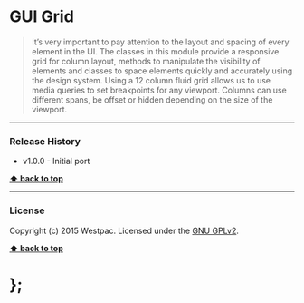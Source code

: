 GUI Grid
========

> It’s very important to pay attention to the layout and spacing of every element in the UI. The classes in this module provide a responsive grid for column
> layout, methods to manipulate the visibility of elements and classes to space elements quickly and accurately using the design system. Using a 12 column
> fluid grid allows us to use media queries to set breakpoints for any viewport. Columns can use different spans, be offset or hidden depending on the size
> of the viewport.

----------------------------------------------------------------------------------------------------------------------------------------------------------------


### Release History

* v1.0.0 - Initial port

**[⬆ back to top](#content)**


----------------------------------------------------------------------------------------------------------------------------------------------------------------


### License

Copyright (c) 2015 Westpac. Licensed under the [GNU GPLv2](https://raw.githubusercontent.com/WestpacCXTeam/GUI-source/master/LICENSE).

**[⬆ back to top](#content)**

# };